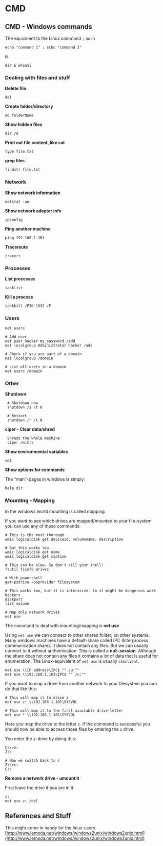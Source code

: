 # CMD

## CMD - Windows commands

The equivalent to the Linux command `;` as in

```text
echo "command 1" ; echo "command 2"
```

is

```text
dir & whoami
```

### Dealing with files and stuff

**Delete file**

```text
del
```

**Create folder/directory**

```text
md folderName
```

**Show hidden files**

```text
dir /A
```

**Print out file content, like cat**

```text
type file.txt
```

**grep files**

```text
findstr file.txt
```

### Network

**Show network information**

`netstat -an`

**Show network adapter info**

`ipconfig`

**Ping another machine**

`ping 192.168.1.101`

**Traceroute**

`tracert`

### Processes

**List processes**

`tasklist`

**Kill a process**

`taskkill /PID 1532 /F`

### Users

```text
net users

# Add user
net user hacker my_password /add
net localgroup Administrator hacker /add

# Check if you are part of a domain
net localgroup /domain

# List all users in a domain
net users /domain
```

### Other

**Shutdown**

```text
 # Shutdown now
 shutdown /s /t 0

 # Restart
 shutdown /r /t 0
```

**ciper - Clear data/shred**

```text
 Shreds the whole machine
 ciper /w:C:\
```

**Show environmental variables**

```text
set
```

**Show options for commands**

The "man"-pages in windows is simply:

```text
help dir
```

### Mounting - Mapping

In the windows world mounting is called mapping.

If you want to see which drives are mapped/mounted to your file-system you can use any of these commands:

```text
# This is the most thorough
wmic logicaldisk get deviceid, volumename, description

# But this works too
wmic logicaldisk get name
wmic logicaldisk get caption

# This can be slow. So don't kill your shell!
fsutil fsinfo drives

# With powershell
get-psdrive -psprovider filesystem

# This works too, but it is interacive. So it might be dangerous work hackers
diskpart
list volume

# Map only network drives
net use
```

The command to deal with mounting/mapping is **net use**

Using `net use` we can connect to other shared folder, on other systems. Many windows machines have a default-share called IPC \(Interprocess communication share\). It does not contain any files. But we can usually connect to it without authentication. This is called a **null-session**. Although the share does not contain any files it contains a lot of data that is useful for enumeration. The Linux-equivalent of `net use` is usually `smbclient`.

```text
net use \\IP address\IPC$ "" /u:""
net use \\192.168.1.101\IPC$ "" /u:""
```

If you want to map a drive from another network to your filesystem you can do that like this:

```text
# This will map it to drive z
net use z: \\192.168.1.101\SYSVOL

# This will map it to the first available drive-letter
net use * \\192.168.1.101\SYSVOL
```

Here you map the drive to the letter `z`. If the command is successful you should now be able to access those files by entering the `z` drive.

You enter the z-drive by doing this:

```text
C:\>z:
Z:\

# Now we switch back to c
Z:\>c:
C:\
```

**Remove a network drive - umount it**

First leave the drive if you are in it:

```text
c:
net use z: /del
```

## References and Stuff

This might come in handy for the linux-users: [http://www.lemoda.net/windows/windows2unix/windows2unix.html](http://www.lemoda.net/windows/windows2unix/windows2unix.html)

